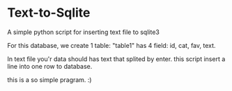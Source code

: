 Text-to-Sqlite
==============

A simple python script for inserting text file to sqlite3

For this database, we create 1 table: "table1" has 4 field: id, cat, fav, text.

In text file you'r data should has text that splited by enter. this script insert a line into one row to database.

this is a so simple pragram. :)
